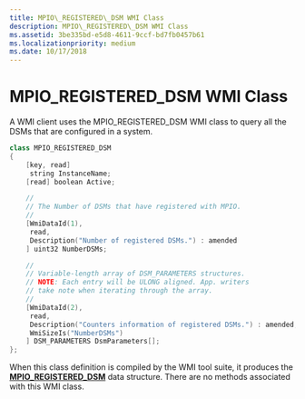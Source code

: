 ```yaml
---
title: MPIO\_REGISTERED\_DSM WMI Class
description: MPIO\_REGISTERED\_DSM WMI Class
ms.assetid: 3be335bd-e5d8-4611-9ccf-bd7fb0457b61
ms.localizationpriority: medium
ms.date: 10/17/2018
---
```


# MPIO\_REGISTERED\_DSM WMI Class


A WMI client uses the MPIO\_REGISTERED\_DSM WMI class to query all the DSMs that are configured in a system.

```cpp
class MPIO_REGISTERED_DSM
{
    [key, read]
     string InstanceName;
    [read] boolean Active;

    //
    // The Number of DSMs that have registered with MPIO.
    //
    [WmiDataId(1),
     read,
     Description("Number of registered DSMs.") : amended
    ] uint32 NumberDSMs;

    //
    // Variable-length array of DSM_PARAMETERS structures.
    // NOTE: Each entry will be ULONG aligned. App. writers
    // take note when iterating through the array.
    //
    [WmiDataId(2),
     read,
     Description("Counters information of registered DSMs.") : amended,
     WmiSizeIs("NumberDSMs")
    ] DSM_PARAMETERS DsmParameters[];
};
```

When this class definition is compiled by the WMI tool suite, it produces the [**MPIO\_REGISTERED\_DSM**](https://msdn.microsoft.com/library/windows/hardware/ff562449) data structure. There are no methods associated with this WMI class.

 

 






